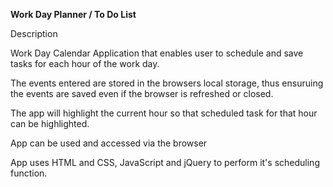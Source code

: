 <b> Work Day Planner / To Do List </b>


  Description
  
  Work Day Calendar Application that enables user to schedule and save tasks for each hour of the work day. 

  The events entered are stored in the browsers local storage, thus ensuruing the events are saved even if the browser is refreshed or closed.

  The app will highlight the current hour so that scheduled task for that hour can be highlighted.

  App can be used and accessed via the browser 

  App uses HTML and CSS, JavaScript and jQuery to perform it's scheduling function.

